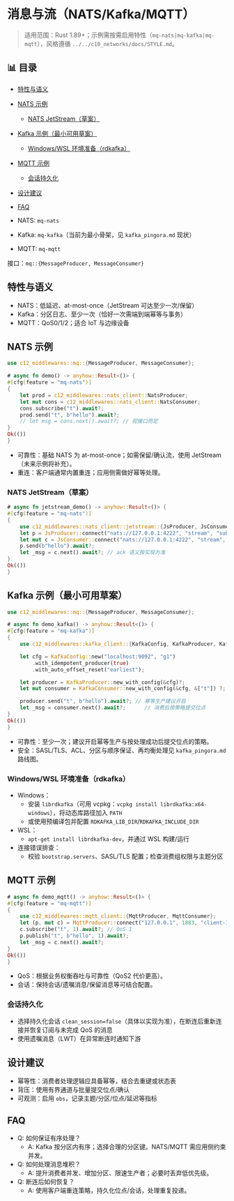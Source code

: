 ﻿# 消息与流（NATS/Kafka/MQTT）

> 适用范围：Rust 1.89+；示例需按需启用特性（`mq-nats|mq-kafka|mq-mqtt`），风格遵循 `../../c10_networks/docs/STYLE.md`。


## 📊 目录

- [特性与语义](#特性与语义)
- [NATS 示例](#nats-示例)
  - [NATS JetStream（草案）](#nats-jetstream草案)
- [Kafka 示例（最小可用草案）](#kafka-示例最小可用草案)
  - [Windows/WSL 环境准备（rdkafka）](#windowswsl-环境准备rdkafka)
- [MQTT 示例](#mqtt-示例)
  - [会话持久化](#会话持久化)
- [设计建议](#设计建议)
- [FAQ](#faq)


- NATS: `mq-nats`
- Kafka: `mq-kafka`（当前为最小骨架，见 `kafka_pingora.md` 现状）
- MQTT: `mq-mqtt`

接口：`mq::{MessageProducer, MessageConsumer}`

## 特性与语义

- NATS：低延迟、at-most-once（JetStream 可达至少一次/保留）
- Kafka：分区日志、至少一次（恰好一次需端到端幂等与事务）
- MQTT：QoS0/1/2；适合 IoT 与边缘设备

## NATS 示例

```rust
use c12_middlewares::mq::{MessageProducer, MessageConsumer};

# async fn demo() -> anyhow::Result<()> {
#[cfg(feature = "mq-nats")]
{
    let prod = c12_middlewares::nats_client::NatsProducer;
    let mut cons = c12_middlewares::nats_client::NatsConsumer;
    cons.subscribe("t").await?;
    prod.send("t", b"hello").await?;
    // let msg = cons.next().await?; // 视接口而定
}
Ok(())
}
```

- 可靠性：基础 NATS 为 at-most-once；如需保留/确认流，使用 JetStream（未来示例将补充）。
- 重连：客户端通常内置重连；应用侧需做好幂等处理。

### NATS JetStream（草案）

```rust
# async fn jetstream_demo() -> anyhow::Result<()> {
#[cfg(feature = "mq-nats")]
{
    use c12_middlewares::nats_client::jetstream::{JsProducer, JsConsumer};
    let p = JsProducer::connect("nats://127.0.0.1:4222", "stream", "subject").await?;
    let mut c = JsConsumer::connect("nats://127.0.0.1:4222", "stream", "consumer").await?;
    p.send(b"hello").await?;
    let _msg = c.next().await?; // ack 语义按实现为准
}
Ok(())
}
```

## Kafka 示例（最小可用草案）

```rust
use c12_middlewares::mq::{MessageProducer, MessageConsumer};

# async fn demo_kafka() -> anyhow::Result<()> {
#[cfg(feature = "mq-kafka")]
{
    use c12_middlewares::kafka_client::{KafkaConfig, KafkaProducer, KafkaConsumer};

    let cfg = KafkaConfig::new("localhost:9092", "g1")
        .with_idempotent_producer(true)
        .with_auto_offset_reset("earliest");

    let producer = KafkaProducer::new_with_config(&cfg)?;
    let mut consumer = KafkaConsumer::new_with_config(&cfg, &["t"]) ?;

    producer.send("t", b"hello").await?; // 幂等生产建议开启
    let _msg = consumer.next().await?;      // 消费后按策略提交位点
}
Ok(())
}
```

- 可靠性：至少一次；建议开启幂等生产与按处理成功后提交位点的策略。
- 安全：SASL/TLS、ACL、分区与顺序保证、再均衡处理见 `kafka_pingora.md` 路线图。

### Windows/WSL 环境准备（rdkafka）

- Windows：
  - 安装 `librdkafka`（可用 vcpkg：`vcpkg install librdkafka:x64-windows`），将动态库路径加入 `PATH`
  - 或使用预编译包并配置 `RDKAFKA_LIB_DIR`/`RDKAFKA_INCLUDE_DIR`
- WSL：
  - `apt-get install librdkafka-dev`，并通过 WSL 构建/运行
- 连接错误排查：
  - 校验 `bootstrap.servers`、SASL/TLS 配置；检查消费组权限与主题分区

## MQTT 示例

```rust
# async fn demo_mqtt() -> anyhow::Result<()> {
#[cfg(feature = "mq-mqtt")]
{
    use c12_middlewares::mqtt_client::{MqttProducer, MqttConsumer};
    let (p, mut c) = MqttProducer::connect("127.0.0.1", 1883, "client-1").await?;
    c.subscribe("t", 1).await?; // QoS 1
    p.publish("t", b"hello", 1).await?;
    let _msg = c.next().await?;
}
Ok(())
}
```

- QoS：根据业务权衡吞吐与可靠性（QoS2 代价更高）。
- 会话：保持会话/遗嘱消息/保留消息等可结合配置。

### 会话持久化

- 选择持久化会话 `clean_session=false`（具体以实现为准），在断连后重新连接并恢复订阅与未完成 QoS 的消息
- 使用遗嘱消息（LWT）在异常断连时通知下游

## 设计建议

- 幂等性：消费者处理逻辑应具备幂等，结合去重键或状态表
- 背压：使用有界通道与批量提交位点/确认
- 可观测：启用 `obs`，记录主题/分区/位点/延迟等指标

## FAQ

- Q: 如何保证有序处理？
  - A: Kafka 按分区内有序；选择合理的分区键。NATS/MQTT 需应用侧约束并发。
- Q: 如何处理消息堆积？
  - A: 提升消费者并发、增加分区、限速生产者；必要时丢弃低优先级。
- Q: 断连后如何恢复？
  - A: 使用客户端重连策略，持久化位点/会话，处理重复投递。
